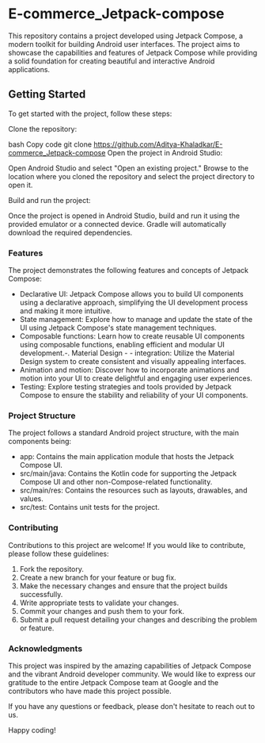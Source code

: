 # E-commerce_Jetpack-compose

This repository contains a project developed using Jetpack Compose, a modern toolkit for building Android user interfaces. The project aims to showcase the capabilities and features of Jetpack Compose while providing a solid foundation for creating beautiful and interactive Android applications.

## Getting Started
To get started with the project, follow these steps:

Clone the repository:

bash
Copy code
git clone https://github.com/Aditya-Khaladkar/E-commerce_Jetpack-compose
Open the project in Android Studio:

Open Android Studio and select "Open an existing project." Browse to the location where you cloned the repository and select the project directory to open it.

Build and run the project:

Once the project is opened in Android Studio, build and run it using the provided emulator or a connected device. Gradle will automatically download the required dependencies.

### Features

The project demonstrates the following features and concepts of Jetpack Compose:

- Declarative UI: Jetpack Compose allows you to build UI components using a declarative approach, simplifying the UI development process and making it more intuitive.
- State management: Explore how to manage and update the state of the UI using Jetpack Compose's state management techniques.
- Composable functions: Learn how to create reusable UI components using composable functions, enabling efficient and modular UI development.-. Material Design - - integration: Utilize the Material Design system to create consistent and visually appealing interfaces.
- Animation and motion: Discover how to incorporate animations and motion into your UI to create delightful and engaging user experiences.
- Testing: Explore testing strategies and tools provided by Jetpack Compose to ensure the stability and reliability of your UI components.

### Project Structure
The project follows a standard Android project structure, with the main components being:

- app: Contains the main application module that hosts the Jetpack Compose UI.
- src/main/java: Contains the Kotlin code for supporting the Jetpack Compose UI and other non-Compose-related functionality.
- src/main/res: Contains the resources such as layouts, drawables, and values.
- src/test: Contains unit tests for the project.

### Contributing
Contributions to this project are welcome! If you would like to contribute, please follow these guidelines:

1. Fork the repository.
2. Create a new branch for your feature or bug fix.
3. Make the necessary changes and ensure that the project builds successfully.
4. Write appropriate tests to validate your changes.
5. Commit your changes and push them to your fork.
6. Submit a pull request detailing your changes and describing the problem or feature.

### Acknowledgments
This project was inspired by the amazing capabilities of Jetpack Compose and the vibrant Android developer community. We would like to express our gratitude to the entire Jetpack Compose team at Google and the contributors who have made this project possible.

If you have any questions or feedback, please don't hesitate to reach out to us.

Happy coding!
